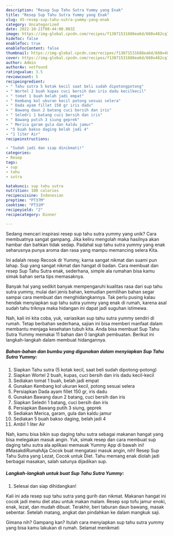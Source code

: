 ```yaml
---
description: "Resep Sup Tahu Sutra Yummy yang Enak"
title: "Resep Sup Tahu Sutra Yummy yang Enak"
slug: 45-resep-sup-tahu-sutra-yummy-yang-enak
category: Uncategorized
date: 2022-10-21T08:44:08.083Z
image: https://img-global.cpcdn.com/recipes/f13071531688ea6d/680x482cq70/sup-tahu-sutra-yummy-foto-resep-utama.jpg
hideToc: false
enableToc: true
enableTocContent: false
thumbnail: https://img-global.cpcdn.com/recipes/f13071531688ea6d/680x482cq70/sup-tahu-sutra-yummy-foto-resep-utama.jpg
cover: https://img-global.cpcdn.com/recipes/f13071531688ea6d/680x482cq70/sup-tahu-sutra-yummy-foto-resep-utama.jpg
author: Admin
authorAv: notfound
ratingvalue: 3.5
reviewcount: 5
recipeingredient:
- " Tahu sutra 5 kotak kecil saat beli sudah dipotongpotong"
- " Wortel 2 buah kupas cuci bersih dan iris dadu kecilkecil"
- " tomat 1 buah belah jadi empat"
- " Kembang kol ukuran kecil potong sesuai selera"
- " Dada ayam fillet 150 gr iris dadu"
- " Bawang daun 2 batang cuci bersih dan iris"
- " Seledri 1 batang cuci bersih dan iris"
- " Bawang putih 3 siung geprek"
- " Merica garam gula dan kaldu jamur"
- "5 buah bakso daging belah jadi 4"
- "1 liter Air"
recipeinstructions:

- "Sudah jadi dan siap dinikmati!"
categories:
- Resep
tags:
- sup
- tahu
- sutra

katakunci: sup tahu sutra 
nutrition: 100 calories
recipecuisine: Indonesian
preptime: "PT37M"
cooktime: "PT31M"
recipeyield: "2"
recipecategory: Dinner

---
```





Sedang mencari inspirasi resep sup tahu sutra yummy yang unik? Cara membuatnya sangat gampang. Jika keliru mengolah maka hasilnya akan hambar dan bahkan tidak sedap. Padahal sup tahu sutra yummy yang enak seharusnya punya aroma dan rasa yang mampu memancing selera Kita.





Ini adalah resep Recook dr Yummy, karna sangat nikmat dan suami pun lahap. Sup yang sangat nikmat dan hangat di badan. Cara membuat dan resep Sup Tahu Sutra enak, sederhana, simple ala rumahan bisa kamu simak bahan serta tips memasaknya.

Banyak hal yang sedikit banyak mempengaruhi kualitas rasa dari sup tahu sutra yummy, mulai dari jenis bahan, kemudian pemilihan bahan segar sampai cara membuat dan menghidangkannya. Tak perlu pusing kalau hendak menyiapkan sup tahu sutra yummy yang enak di rumah, karena asal sudah tahu triknya maka hidangan ini dapat jadi suguhan istimewa.






Nah, kali ini kita coba, yuk, variasikan sup tahu sutra yummy sendiri di rumah. Tetap berbahan sederhana, sajian ini bisa memberi manfaat dalam membantu menjaga kesehatan tubuh kita. Anda bisa membuat Sup Tahu Sutra Yummy memakai 11 bahan dan 0 langkah pembuatan. Berikut ini langkah-langkah dalam membuat hidangannya.

<!--inarticleads1-->

##### Bahan-bahan dan bumbu yang digunakan dalam menyiapkan Sup Tahu Sutra Yummy:

1. Siapkan  Tahu sutra (5 kotak kecil, saat beli sudah dipotong-potong)
1. Siapkan  Wortel 2 buah, kupas, cuci bersih dan iris dadu kecil-kecil
1. Sediakan  tomat 1 buah, belah jadi empat
1. Gunakan  Kembang kol ukuran kecil, potong sesuai selera
1. Persiapkan  Dada ayam fillet 150 gr, iris dadu
1. Gunakan  Bawang daun 2 batang, cuci bersih dan iris
1. Siapkan  Seledri 1 batang, cuci bersih dan iris
1. Persiapkan  Bawang putih 3 siung, geprek
1. Sediakan  Merica, garam, gula dan kaldu jamur
1. Sediakan 5 buah bakso daging, belah jadi 4
1. Ambil 1 liter Air


Nah, kamu bisa bikin sup daging tahu sutra sebagai makanan hangat yang bisa melegakan masuk angin. Yuk, simak resep dan cara membuat sup daging tahu sutra ala aplikasi memasak Yummy App di bawah ini! #MasakdiRumahAja Cocok buat mengatasi masuk angin, nih! Resep Sup Tahu Sutra yang Lezat, Cocok untuk Diet. Tahu memang enak diolah jadi berbagai masakan, salah satunya dijadikan sup. 

<!--inarticleads2-->

##### Langkah-langkah untuk buat Sup Tahu Sutra Yummy:


1. Selesai dan siap dihidangkan!

Kali ini ada resep sup tahu sutra yang gurih dan nikmat. Makanan hangat ini cocok jadi menu diet atau untuk makan malam. Resep sop tofu jamur enoki, enak, lezat, dan mudah dibuat. Terakhir, beri taburan daun bawang, masak sebentar. Setelah matang, angkat dan pindahkan ke dalam mangkuk saji. 

Gimana nih? Gampang kan? Itulah cara menyiapkan sup tahu sutra yummy yang bisa kamu lakukan di rumah. Selamat menikmati
